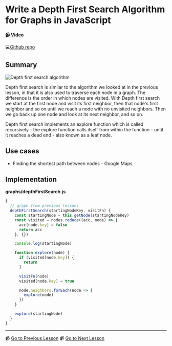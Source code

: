 # Write a Depth First Search Algorithm for Graphs in JavaScript

**[📹 Video](https://egghead.io/lessons/javascript-write-a-depth-first-search-algorithm-for-graphs-in-javascript)**

💻[Github repo](https://github.com/kyleshevlin/intro-to-data-structures-and-algorithms/blob/master/graphs/depthFirstSearch.js)

## Summary

![Depth first search algorithm](https://res.cloudinary.com/dg3gyk0gu/image/upload/v1602262884/transcript-images/08-javascript-write-a-depth-first-search-algorithm-for-graphs-in-javascript-Depth-First-Search.gif)

Depth first search is similar to the algorithm we looked at in the previous lesson, in that it is also used to traverse each node in a graph. The difference is the order in which nodes are visited. With Depth first search we start at the first node and visit its first neighbor, then that node's first neighbor and so on until we reach a node with no unvisited neighbors. Then we go back up one node and look at its next neighbor, and so on.

Depth first search implements an explore function which is called recursively - the explore function calls itself from within the function - until it reaches a dead end - also known as a leaf node.

## Use cases

- Finding the shortest path between nodes - Google Maps

## Implementation

**graphs/depthFirstSearch.js**

```js
{
  // graph from previous lessons
  depthFirstSearch(startingNodeKey, visitFn) {
    const startingNode = this.getNode(startingNodeKey)
    const visited = nodes.reduce((acc, node) => {
      acc[node.key] = false
      return acc
    }, {})

    console.log(startingNode)

    function explore(node) {
      if (visited[node.key]) {
        return
      }

      visitFn(node)
      visited[node.key] = true

      node.neighbors.forEach(node => {
        explore(node)
      })
    }

    explore(startingNode)
  }
}
```

---

📹 [Go to Previous Lesson](https://egghead.io/lessons/javascript-breadth-first-javascript-search-algorithm-for-graphs)
📹 [Go to Next Lesson](https://egghead.io/lessons/javascript-tree-data-structure-in-javascript)
